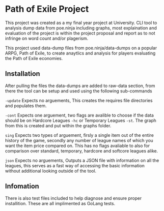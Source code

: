 # Path of Exile Project
This project was created as a my final year project at University.
CLI tool to analysis dump data from poe.ninja including graphs, most explaination and evaluation of the project is within the project proposal and report as to not infringe on word count and/or plagerism.

This project used data-dump files from poe.ninja/data-dumps on a popular ARPG, Path of Exile, to create anaytlics and analysis for players evaluating the Path of Exile economies.

## Installation

After pulling the files the data-dumps are added to raw-data section, from there the tool can be setup and used using the following sub-commands

`-update` Expects no arguements, This creates the requires file directories and populates them.

`-cont` Expects one arguement, two flags are avalible to choose if the data should be on Hardcore Leagues `-hc` or Temporary Leagues `-st`.
The graph from this is created and put within the graphs folder.

`sing` Expects two types of arguement, firsly a single item out of the entire history of the game, secondly any number of league names of which you want the item price compared on. This has no flags avaliable to also for comparison over standard, temporary, hardcore and softcore leagues alike.

`json` Expects no arguements, Outputs a JSON file with information on all the leagues, this serves as a fast way of accessing the basic information without additional looking outside of the tool.

## Infomation

There is also test files included to help diagnose and ensure proper installition. These are all implimented as GoLang tests.

